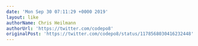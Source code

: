 ```yaml
---
date: 'Mon Sep 30 07:11:29 +0000 2019'
layout: like
authorName: Chris Heilmann
authorUrl: 'https://twitter.com/codepo8'
originalPost: 'https://twitter.com/codepo8/status/1178568030416232448'
---
```


